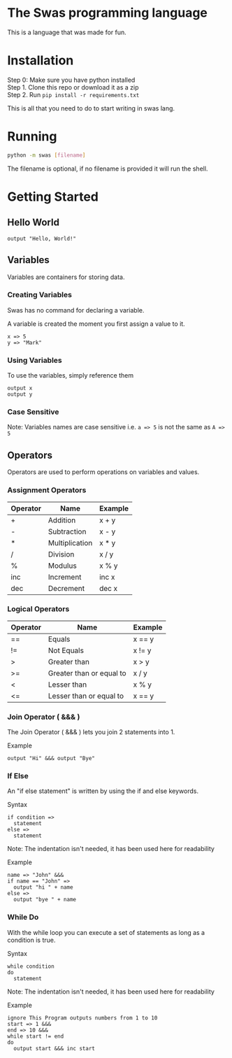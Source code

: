 # The Swas programming language
This is a language that was made for fun.

# Installation
Step 0: Make sure you have python installed <br>
Step 1. Clone this repo or download it as a zip <br>
Step 2. Run `pip install -r requirements.txt`

This is all that you need to do to start writing in swas lang.

# Running 
```bash
python -m swas [filename]
```
The filename is optional, if no filename is provided it will run the shell.

# Getting Started

## Hello World
```
output "Hello, World!"
```

## Variables
Variables are containers for storing data.

### Creating Variables
Swas has no command for declaring a variable.

A variable is created the moment you first assign a value to it.

```
x => 5
y => "Mark"
```

### Using Variables
To use the variables, simply reference them

```
output x
output y
```

### Case Sensitive 
Note: Variables names are case sensitive i.e. `a => 5` is not the same as `A => 5`

## Operators
Operators are used to perform operations on variables and values.

### Assignment Operators

| Operator | Name           | Example |
|----------|----------------|---------|
| +        | Addition       | x + y   |
| -        | Subtraction    | x - y   |
| *        | Multiplication | x * y   |
| /        | Division       | x / y   |
| %        | Modulus        | x % y   |
| inc      | Increment      | inc x   |
| dec      | Decrement      | dec x   |

### Logical Operators
| Operator | Name                     | Example |
|----------|--------------------------|---------|
| ==       | Equals                   | x == y  |
| !=       | Not Equals               | x != y  |
| >        | Greater than             | x > y   |
| >=       | Greater than or equal to | x / y   |
| <        | Lesser than              | x % y   |
| <=       | Lesser than or equal to  | x == y  |


### Join Operator ( &&& )
The Join Operator ( &&& ) lets you join 2 statements into 1. 

Example
```
output "Hi" &&& output "Bye"
```

### If Else 
An "if else statement" is written by using the if and else keywords.

Syntax
```
if condition => 
  statement
else =>
  statement
```
Note: The indentation isn't needed, it has been used here for readability

Example
```
name => "John" &&&
if name == "John" =>
  output "hi " + name
else =>
  output "bye " + name
```

### While Do
With the while loop you can execute a set of statements as long as a condition is true.

Syntax
```
while condition 
do
  statement
```

Note: The indentation isn't needed, it has been used here for readability

Example 
```
ignore This Program outputs numbers from 1 to 10
start => 1 &&&
end => 10 &&&
while start != end
do 
  output start &&& inc start 
```
